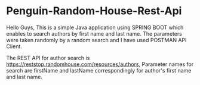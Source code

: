 # Penguin-Random-House-Rest-Api

Hello Guys,
This is a simple Java application using SPRING BOOT which enables to search authors by first name and last name. 
The parameters were taken randomly by a random search and I have used POSTMAN API Client.

The REST API for author search is https://reststop.randomhouse.com/resources/authors, 
Parameter names for search are firstName and lastName correspondingly for author's first name and last name.
